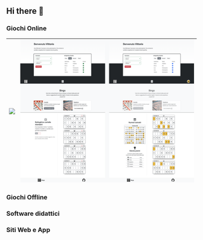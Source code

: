 ## Hi there 👋

### Giochi Online

|   <img src="https://github.com/vittorioPiotti/FilaTreOnline/blob/main/FilaTreOnline/imgs/preview.gif" width="100%" />  | <img src="https://github.com/vittorioPiotti/Bingo-Online-Bootstrap/blob/main/preview.png" height="300%"/>| 
|  ------------ | ------------ | 

### Giochi Offline

### Software didattici

### Siti Web e App

